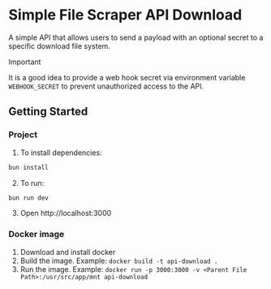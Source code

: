 # Simple File Scraper API Download

A simple API that allows users to send a payload with an optional secret to a specific download file system.

> [!IMPORTANT]
> It is a good idea to provide a web hook secret via environment variable `WEBHOOK_SECRET` to prevent unauthorized access to the API.

## Getting Started
### Project
1. To install dependencies:
```sh
bun install
```
2. To run:
```sh
bun run dev
```

3. Open http://localhost:3000

### Docker image
1. Download and install docker
2. Build the image. Example: `docker build -t api-download .`
3. Run the image. Example: `docker run -p 3000:3000 -v <Parent File Path>:/usr/src/app/mnt api-download`
